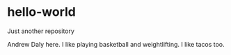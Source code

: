 # hello-world
Just another repository

Andrew Daly here. I like playing basketball and weightlifting.
I like tacos too.
